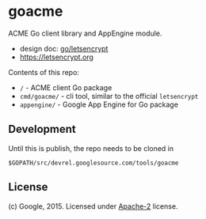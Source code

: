 # goacme

ACME Go client library and AppEngine module.

* design doc: [go/letsencrypt](https://goto.google.com/letsencrypt)
* https://letsencrypt.org

Contents of this repo:

* `/` - ACME client Go package
* `cmd/goacme/` - cli tool, similar to the official `letsencrypt`
* `appengine/` - Google App Engine for Go package

## Development

Until this is publish, the repo needs to be cloned in

    $GOPATH/src/devrel.googlesource.com/tools/goacme

## License

(c) Google, 2015. Licensed under [Apache-2](LICENSE) license.
